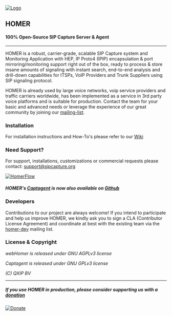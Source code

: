 
[![Logo](http://sipcapture.org/data/images/sipcapture_header.png)](http://sipcapture.org)

## HOMER
#### 100% Open-Source SIP Capture Server & Agent

------------

HOMER is a robust, carrier-grade, scalable SIP Capture system and Monitoring Application with HEP, IP Proto4 (IPIP) encapsulation & port mirroring/monitoring support right out of the box, ready to process & store insane amounts of signaling with instant search, end-to-end analysis and drill-down capabilities for ITSPs, VoIP Providers and Trunk Suppliers using SIP signaling protocol.

HOMER is already used by large voice networks, voip service providers and traffic carriers worldwide, has been implemented as a service in 3rd party voice platforms and is suitable for production. Contact the team for your basic and advanced needs or leverage the experience of our great community by joining our [mailing-list](http://groups.google.com/group/homer-discuss). 

### Installation
For installation instructions and How-To's please refer to our [Wiki](https://github.com/sipcapture/homer/wiki)


### Need Support?
For support, installations, customizations or commercial requests please contact: support@sipcapture.org

[![HomerFlow](http://i.imgur.com/U7UBI.png)](http://sipcapture.org)

##### HOMER's [Captagent](http://github.com/sipcapture/captagent) is now also available on [Github](http://github.com/sipcapture/captagent)

### Developers
Contributions to our project are always welcome! If you intend to participate and help us improve HOMER, we kindly ask you to sign a CLA (Contributor License Agreement) and coordinate at best with the existing team via the [homer-dev](http://groups.google.com/group/homer-dev) mailing list.




### License & Copyright

*webHomer is released under GNU AGPLv3 license*

*Captagent is released under GNU GPLv3 license*

*(C) QXIP BV*

----------

##### If you use HOMER in production, please consider supporting us with a [donation](https://www.paypal.com/cgi-bin/webscr?cmd=_donations&business=donation%40sipcapture%2eorg&lc=US&item_name=SIPCAPTURE&no_note=0&currency_code=EUR&bn=PP%2dDonationsBF%3abtn_donateCC_LG%2egif%3aNonHostedGuest)

[![Donate](https://www.paypalobjects.com/en_US/i/btn/btn_donateCC_LG.gif)](https://www.paypal.com/cgi-bin/webscr?cmd=_donations&business=donation%40sipcapture%2eorg&lc=US&item_name=SIPCAPTURE&no_note=0&currency_code=EUR&bn=PP%2dDonationsBF%3abtn_donateCC_LG%2egif%3aNonHostedGuest)
